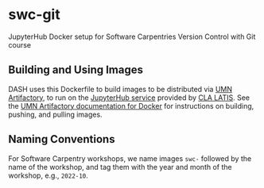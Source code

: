 # swc-git
JupyterHub Docker setup for Software Carpentries Version Control with Git course

## Building and Using Images

DASH uses this Dockerfile to build images to be distributed via [UMN Artifactory](https://artifactory.umn.edu/),
to run on the [JupyterHub service](https://notebooks.latis.umn.edu/) provided by [CLA LATIS](https://cla.umn.edu/latis).
See the [UMN Artifactory documentation for Docker](https://github.umn.edu/Artifactory/documentation/wiki/Docker)
for instructions on building, pushing, and pulling images.

## Naming Conventions

For Software Carpentry workshops, we name images `swc-` followed by the name of the workshop, and tag them with
the year and month of the workshop, e.g., `2022-10`.
